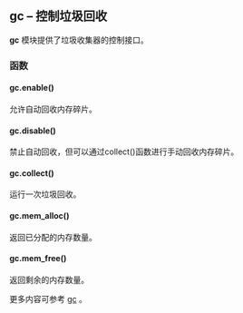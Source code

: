 ## **gc** – 控制垃圾回收

**gc** 模块提供了垃圾收集器的控制接口。

### 函数

#### **gc.enable**()
允许自动回收内存碎片。

#### **gc.disable**()
禁止自动回收，但可以通过collect()函数进行手动回收内存碎片。

#### **gc.collect**()
运行一次垃圾回收。

#### **gc.mem_alloc**()
返回已分配的内存数量。

#### **gc.mem_free**()
返回剩余的内存数量。

更多内容可参考  [gc](http://docs.micropython.org/en/latest/library/gc.html) 。
